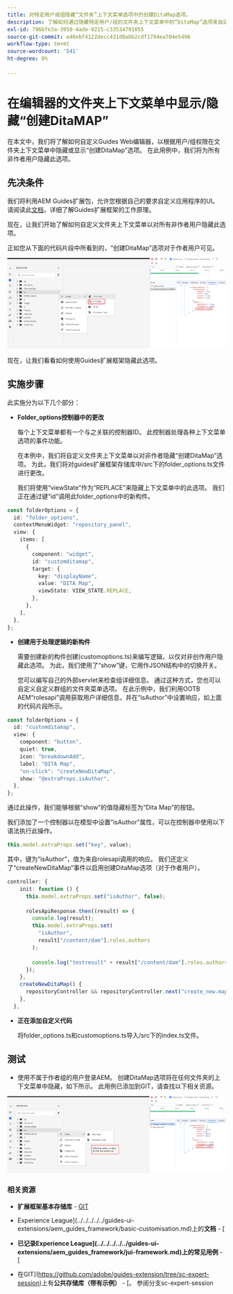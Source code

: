 ```yaml
---
title: 对特定用户或组隐藏“文件夹”上下文菜单选项中的创建DitaMap选项。
description: 了解如何通过隐藏特定用户/组的文件夹上下文菜单中的“DitaMap”选项来自定义编辑器
exl-id: 796bfe3a-3950-4ade-9215-c33534791055
source-git-commit: e40ebf4122decc431d0abb2cdf1794ea704e5496
workflow-type: tm+mt
source-wordcount: '541'
ht-degree: 0%

---
```


# 在编辑器的文件夹上下文菜单中显示/隐藏“创建DitaMAP”

在本文中，我们将了解如何自定义Guides Web编辑器，以根据用户/组权限在文件夹上下文菜单中隐藏或显示“创建DitaMap”选项。
在此用例中，我们将为所有非作者用户隐藏此选项。

## 先决条件

我们将利用AEM Guides扩展包，允许您根据自己的要求自定义应用程序的UI。
请阅读此[文档](https://github.com/adobe/guides-extension/tree/main)，详细了解Guides扩展框架的工作原理。

现在，让我们开始了解如何自定义文件夹上下文菜单以对所有非作者用户隐藏此选项。

正如您从下面的代码片段中所看到的，“创建DitaMap”选项对于作者用户可见。

![显示创建DitaMap选项](../../../assets/authoring/ditamap-show-author.png)

现在，让我们看看如何使用Guides扩展框架隐藏此选项。

## 实施步骤

此实施分为以下几个部分：

- **Folder_options控制器中的更改**

  每个上下文菜单都有一个与之关联的控制器ID。 此控制器处理各种上下文菜单选项的事件功能。

  在本例中，我们将自定义文件夹上下文菜单以对非作者隐藏“创建DitaMap”选项。 为此，我们将对guides扩展框架存储库中/src下的folder_options.ts文件进行更改。

  我们将使用“viewState”作为“REPLACE”来隐藏上下文菜单中的此选项。
我们正在通过键“id”调用此folder_options中的新构件。

```typescript
const folderOptions = {
  id: "folder_options",
  contextMenuWidget: "repository_panel",
  view: {
    items: [
      {
        component: "widget",
        id: "customditamap",
        target: {
          key: "displayName",
          value: "DITA Map",
          viewState: VIEW_STATE.REPLACE,
        },
      },
    ],
  },
};
```

- **创建用于处理逻辑的新构件**

  需要创建新的构件创建(customoptions.ts)来编写逻辑，以仅对非创作用户隐藏此选项。 为此，我们使用了“show”键，它用作JSON结构中的切换开关。

  您可以编写自己的外部servlet来检查组详细信息。 通过这种方式，您也可以自定义自定义群组的文件夹菜单选项。
在此示例中，我们利用OOTB AEM“rolesapi”调用获取用户详细信息，并在“isAuthor”中设置响应，如上面的代码片段所示。

```typescript
const folderOptions = {
  id: "customditamap",
  view: {
    component: "button",
    quiet: true,
    icon: "breakdownAdd",
    label: "DITA Map",
    "on-click": "createNewDitaMap",
    show: "@extraProps.isAuthor",
  },
};
```

通过此操作，我们能够根据“show”的值隐藏标签为“Dita Map”的按钮。

我们添加了一个控制器以在模型中设置“isAuthor”属性，可以在控制器中使用以下语法执行此操作。

```typescript
this.model.extraProps.set("key", value);
```

其中，键为“isAuthor”，值为来自rolesapi调用的响应。
我们还定义了“createNewDitaMap”事件以启用创建DitaMap选项（对于作者用户）。

```typescript
controller: {
    init: function () {
      this.model.extraProps.set("isAuthor", false);

      rolesApiResponse.then((result) => {
        console.log(result);
        this.model.extraProps.set(
          "isAuthor",
          result["/content/dam"].roles.authors
        );

        console.log("testresult" + result["/content/dam"].roles.authors);
      });
    },
    createNewDitaMap() {
      repositoryController && repositoryController.next("create_new.map");
    },
  },
```

- **正在添加自定义代码**

  将folder_options.ts和customoptions.ts导入/src下的index.ts文件。

## 测试

- 使用不属于作者组的用户登录AEM。 创建DitaMap选项将在任何文件夹的上下文菜单中隐藏，如下所示。
此用例已添加到GIT，请查找以下相关资源。

![隐藏创建DitaMap选项](../../../assets/authoring/ditamap-hide-non-author.png)

### 相关资源

- **扩展框架基本存储库** - [GIT](https://github.com/adobe/guides-extension/tree/main)

- Experience League](../../../../../guides-ui-extensions/aem_guides_framework/basic-customisation.md)上的&#x200B;**文档** - [

- **已记录Experience League](../../../../../guides-ui-extensions/aem_guides_framework/jui-framework.md)上的常见用例** - [

- 在GIT](https://github.com/adobe/guides-extension/tree/sc-expert-session)上有&#x200B;**公共存储库（带有示例）** - [。 参阅分支sc-expert-session

```

```
